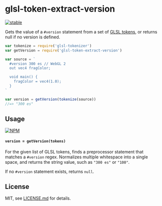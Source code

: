 # glsl-token-extract-version

[![stable](http://badges.github.io/stability-badges/dist/stable.svg)](http://github.com/badges/stability-badges)

Gets the value of a `#version` statement from a set of [GLSL tokens](https://github.com/stackgl/glsl-tokenizer), or returns null if no version is defined.

```js
var tokenize = require('glsl-tokenizer')
var getVersion = require('glsl-token-extract-version')

var source = `
  #version 300 es // WebGL 2
  out vec4 fragColor;

  void main() {
    fragColor = vec4(1.0);
  }
`

var version = getVersion(tokenize(source))
//=> "300 es"
```

## Usage

[![NPM](https://nodei.co/npm/glsl-token-extract-version.png)](https://www.npmjs.com/package/glsl-token-extract-version)

#### `version = getVersion(tokens)`

For the given list of GLSL tokens, finds a preprocessor statement that matches a `#version` regex. Normalizes multiple whitespace into a single space, and returns the string value, such as `"300 es"` or `"100"`.

If no `#version` statement exists, returns `null`.

## License

MIT, see [LICENSE.md](http://github.com/Jam3/glsl-token-extract-version/blob/master/LICENSE.md) for details.
